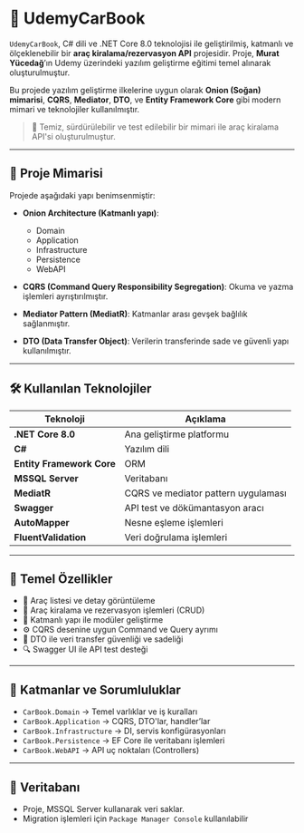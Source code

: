 # 🚗 UdemyCarBook

`UdemyCarBook`, C# dili ve .NET Core 8.0 teknolojisi ile geliştirilmiş, katmanlı ve ölçeklenebilir bir **araç kiralama/rezervasyon API** projesidir. Proje, **Murat Yücedağ**’ın Udemy üzerindeki yazılım geliştirme eğitimi temel alınarak oluşturulmuştur.

Bu projede yazılım geliştirme ilkelerine uygun olarak **Onion (Soğan) mimarisi**, **CQRS**, **Mediator**, **DTO**, ve **Entity Framework Core** gibi modern mimari ve teknolojiler kullanılmıştır.

> 🎯 Temiz, sürdürülebilir ve test edilebilir bir mimari ile araç kiralama API'si oluşturulmuştur.

---

## 🧱 Proje Mimarisi

Projede aşağıdaki yapı benimsenmiştir:

- **Onion Architecture (Katmanlı yapı)**: 
  - Domain
  - Application
  - Infrastructure
  - Persistence
  - WebAPI

- **CQRS (Command Query Responsibility Segregation)**: Okuma ve yazma işlemleri ayrıştırılmıştır.
- **Mediator Pattern (MediatR)**: Katmanlar arası gevşek bağlılık sağlanmıştır.
- **DTO (Data Transfer Object)**: Verilerin transferinde sade ve güvenli yapı kullanılmıştır.

---

## 🛠️ Kullanılan Teknolojiler

| Teknoloji | Açıklama |
|----------|----------|
| **.NET Core 8.0** | Ana geliştirme platformu |
| **C#** | Yazılım dili |
| **Entity Framework Core** | ORM |
| **MSSQL Server** | Veritabanı |
| **MediatR** | CQRS ve mediator pattern uygulaması |
| **Swagger** | API test ve dökümantasyon aracı |
| **AutoMapper** | Nesne eşleme işlemleri |
| **FluentValidation** | Veri doğrulama işlemleri |

---

## 🚗 Temel Özellikler

- 📌 Araç listesi ve detay görüntüleme
- 📝 Araç kiralama ve rezervasyon işlemleri (CRUD)
- 🧱 Katmanlı yapı ile modüler geliştirme
- ⚙️ CQRS desenine uygun Command ve Query ayrımı
- 🔄 DTO ile veri transfer güvenliği ve sadeliği
- 🔍 Swagger UI ile API test desteği

---

## 📁 Katmanlar ve Sorumluluklar

- `CarBook.Domain` → Temel varlıklar ve iş kuralları
- `CarBook.Application` → CQRS, DTO'lar, handler’lar
- `CarBook.Infrastructure` → DI, servis konfigürasyonları
- `CarBook.Persistence` → EF Core ile veritabanı işlemleri
- `CarBook.WebAPI` → API uç noktaları (Controllers)

---

## 💾 Veritabanı

- Proje, MSSQL Server kullanarak veri saklar.
- Migration işlemleri için `Package Manager Console` kullanılabilir

